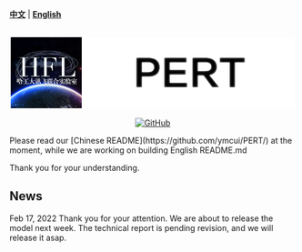 [**中文**](https://github.com/ymcui/PERT/) | [**English**](https://github.com/ymcui/PERT/blob/main/README_EN.md)

<p align="center">
    <br>
    <img src="./pics/banner.png" width="500"/>
    <br>
</p>
<p align="center">
    <a href="https://github.com/ymcui/PERT/blob/master/LICENSE">
        <img alt="GitHub" src="https://img.shields.io/github/license/ymcui/PERT.svg?color=blue&style=flat-square">
    </a>
</p>
Please read our [Chinese README](https://github.com/ymcui/PERT/) at the moment, while we are working on building English README.md

Thank you for your understanding.



## News

Feb 17, 2022 Thank you for your attention. We are about to release the model next week. The technical report is pending revision, and we will release it asap.
